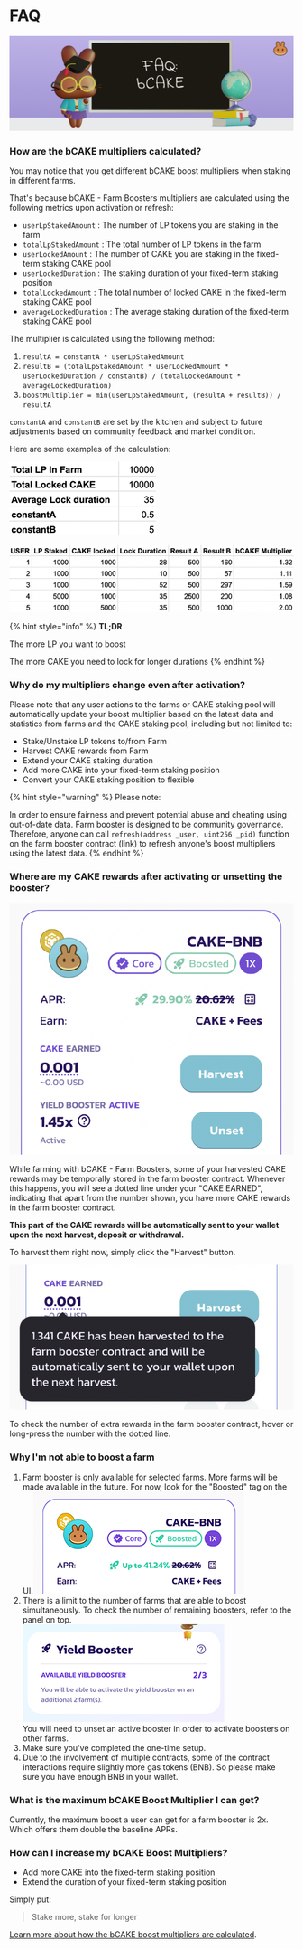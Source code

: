 # FAQ

![](../../../.gitbook/assets/how-bCAKE-FAQ.png)

### How are the bCAKE multipliers calculated?

You may notice that you get different bCAKE boost multipliers when staking in different farms.

That's because bCAKE - Farm Boosters multipliers are calculated using the following metrics upon activation or refresh:

* `userLpStakedAmount` : The number of LP tokens you are staking in the farm
* `totalLpStakedAmount` : The total number of LP tokens in the farm
* `userLockedAmount` : The number of CAKE you are staking in the fixed-term staking CAKE pool
* `userLockedDuration` : The staking duration of your fixed-term staking position
* `totalLockedAmount` : The total number of locked CAKE in the fixed-term staking CAKE pool
* `averageLockedDuration` : The average staking duration of the fixed-term staking CAKE pool

The multiplier is calculated using the following method:

1. `resultA = constantA * userLpStakedAmount`
2. `resultB = (totalLpStakedAmount * userLockedAmount * userLockedDuration / constantB) / (totalLockedAmount * averageLockedDuration)`
3. `boostMultiplier = min(userLpStakedAmount, (resultA + resultB)) / resultA`

`constantA` and `constantB` are set by the kitchen and subject to future adjustments based on community feedback and market condition.

Here are some examples of the calculation:

![](../../../.gitbook/assets/bCAKE-params.png)

![](../../../.gitbook/assets/bCAKE-cal.png)

{% hint style="info" %}
**TL;DR**

The more LP you want to boost

The more CAKE you need to lock for longer durations
{% endhint %}

### Why do my multipliers change even after activation?

Please note that any user actions to the farms or CAKE staking pool will automatically update your boost multiplier based on the latest data and statistics from farms and the CAKE staking pool, including but not limited to:

* Stake/Unstake LP tokens to/from Farm
* Harvest CAKE rewards from Farm
* Extend your CAKE staking duration
* Add more CAKE into your fixed-term staking position
* Convert your CAKE staking position to flexible

{% hint style="warning" %}
Please note:&#x20;

In order to ensure fairness and prevent potential abuse and cheating using out-of-date data. Farm booster is designed to be community governance. Therefore, anyone can call `refresh(address _user, uint256 _pid)` function on the farm booster contract (link) to refresh anyone's boost multipliers using the latest data.
{% endhint %}

### Where are my CAKE rewards after activating or unsetting the booster?

![](../../../.gitbook/assets/bCAKE-has-pending-balance.png)

While farming with bCAKE - Farm Boosters, some of your harvested CAKE rewards may be temporally stored in the farm booster contract. Whenever this happens, you will see a dotted line under your "CAKE EARNED", indicating that apart from the number shown, you have more CAKE rewards in the farm booster contract.

**This part of the CAKE rewards will be automatically sent to your wallet upon the next harvest, deposit or withdrawal.**

To harvest them right now, simply click the "Harvest" button.

![](../../../.gitbook/assets/bCAKE-has-pending-balance-tooltip.png)

To check the number of extra rewards in the farm booster contract, hover or long-press the number with the dotted line.

### Why I'm not able to boost a farm

1. Farm booster is only available for selected farms. More farms will be made available in the future. For now, look for the "Boosted" tag on the UI.![](<../../../.gitbook/assets/bCAKE-boost-tag (1).png>)
2. There is a limit to the number of farms that are able to boost simultaneously. To check the number of remaining boosters, refer to the panel on top. \
   ![](../../../.gitbook/assets/bCAKE-farm-number-limit.png)\
   You will need to unset an active booster in order to activate boosters on other farms.
3. Make sure you've completed the one-time setup.
4. Due to the involvement of multiple contracts, some of the contract interactions require slightly more gas tokens (BNB). So please make sure you have enough BNB in your wallet.

### What is the maximum bCAKE Boost Multiplier I can get?

Currently, the maximum boost a user can get for a farm booster is 2x. Which offers them double the baseline APRs.

### How can I increase my bCAKE Boost Multipliers?

* Add more CAKE into the fixed-term staking position
* Extend the duration of your fixed-term staking position

Simply put:

> Stake more, stake for longer

[Learn more about how the bCAKE boost multipliers are calculated](faq.md#how-are-the-bcake-multipliers-calculated).

